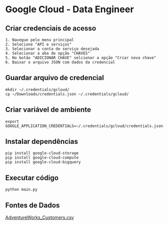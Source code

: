 # Google Cloud - Data Engineer

## Criar credenciais de acesso

```text
1. Navegue pelo menu principal
2. Selecione "API e serviços"
3. Selecionar a conta de serviço desejada
4. Selecionar a aba de opção "CHAVES"
5. No botão "ADICIONAR CHAVE" selcionar a opção "Criar nova chave"
6. Baixar o arquivo JSON com dados da credencial 
```

## Guardar arquivo de credencial

```shell
mkdir ~/.credentials/gcloud/
cp ~/Downloads/credentials.json ~/.credentials/gcloud/
```

## Criar variável de ambiente

```shell
export GOOGLE_APPLICATION_CREDENTIALS=~/.credentials/gcloud/credentials.json
```

## Instalar dependências

```shell
pip install google-cloud-storage
pip install google-cloud-compute
pip install google-cloud-bigquery
```

## Executar código

```shell
python main.py
```

## Fontes de Dados

  [AdventureWorks_Customers.csv](https://www.kaggle.com/datasets/ukveteran/adventure-works?resource=download&select=AdventureWorks_Customers.csv)